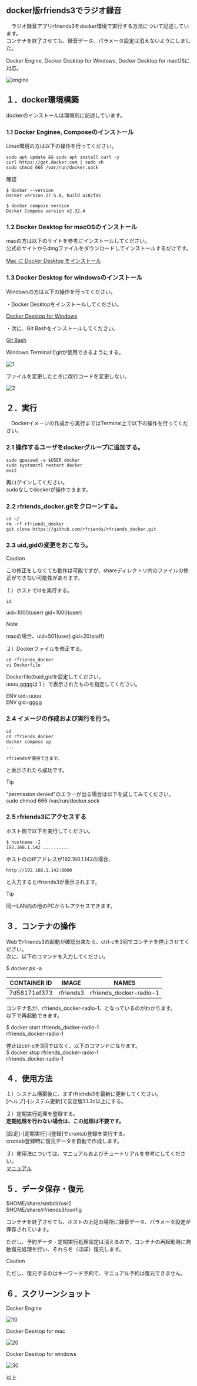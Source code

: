 ## docker版rfriends3でラジオ録音  
   
　ラジオ録音アプリrfriends3をdocker環境で実行する方法について記述しています。  
 コンテナを終了させても、録音データ、パラメータ設定は消えないようにしました。  
   
 Docker Engine, Docker Desktop for Windows, Docker Desktop for macOSに対応。  
  
![engine](https://github.com/user-attachments/assets/2d6ffc34-7771-438e-9057-0cf7ccb93a28)
  
## １．docker環境構築
  
dockerのインストールは環境別に記述しています。  
  
### 1.1 Docker Enginee, Composeのインストール  

Linux環境の方は以下の操作を行ってください。  
  
```
sudo apt update && sudo apt install curl -y  
curl https://get.docker.com | sudo sh  
sudo chmod 666 /var/run/docker.sock  
```  
確認  
```  
$ docker --version  
Docker version 27.5.0, build a187fa5  
  
$ docker compose version  
Docker Compose version v2.32.4
```  
  
### 1.2 Docker Desktop for macOSのインストール  
  
macの方は以下のサイトを参考にインストールしてください。  
公式のサイトからdmgファイルをダウンロードしてインストールするだけです。  
  
[Mac に Docker Desktop をインストール](https://docs.docker.jp/docker-for-mac/install.html)    
  
### 1.3 Docker Desktop for windowsのインストール  

Windowsの方は以下の操作を行ってください。  
  
・Docker Desktopをインストールしてください。  
  
[Docker Desktop for Windows](https://docs.docker.jp/docker-for-windows/install.html)  
  
・次に、Git Bashをインストールしてください。  
  
[Git Bash](https://gitforwindows.org/)  
  
Windows Terminalでgitが使用できるようにする。 
   
![1](https://github.com/user-attachments/assets/27e1b965-ccc8-4f60-957b-3c89b621a3cf)
  
ファイルを変更したときに改行コードを変更しない。  
  
![2](https://github.com/user-attachments/assets/570cc64c-a6e3-4e2f-88f5-8f194a7eefc0)  
   
## ２．実行  
  
　Dockerイメージの作成から実行まではTerminal上で以下の操作を行ってください。  
 
### 2.1 操作するユーザをdockerグループに追加する。  
  
```
sudo gpasswd -a $USER docker  
sudo systemctl restart docker  
exit  
```
  
再ログインしてください。  
sudoなしでdockerが操作できます。  
  
### 2.2 rfriends_docker.gitをクローンする。  
  
```
cd ~/
rm -rf rfriends_docker
git clone https://github.com/rfriends/rfriends_docker.git   
```
 
### 2.3 uid,gidの変更をおこなう。  
  
> [!CAUTION]  
> この修正をしなくても動作は可能ですが、shareディレクトリ内のファイルの修正ができない可能性があります。
>   
  
１）ホストでidを実行する。 
```
id  
```
uid=1000(user) gid=1000(user)  

> [!NOTE]  
> macの場合、uid=501(user) gid=20(staff)
>
  
２）Dockerファイルを修正する。  
  
```
cd rfriends_docker  
vi Dockerfile  
```
   
Dockerfileのuid,gidを設定してください。  
uuuu,ggggは１）で表示されたものを指定してください。  
  
ENV uid=uuuu  
ENV gid=gggg    
  
### 2.4 イメージの作成および実行を行う。  
  
```
cd  
cd rfriends_docker  
docker compose up  
...  
  
rfriendsが使用できます。  
```
  
と表示されたら成功です。  
  
> [!TIP]
> "permission denied"のエラーが出る場合は以下を試してみてください。   
> sudo chmod 666 /var/run/docker.sock  
  
### 2.5 rfriends3にアクセスする  
  
ホスト側で以下を実行してください。  
```
$ hostname -I
192.168.1.142 ..........  
```
  
ホストののIPアドレスが192.168.1.142の場合、
```
http://192.168.1.142:8000
```
と入力するとrfriends3が表示されます。
 
> [!TIP]   
> 同一LAN内の他のPCからもアクセスできます。  
    
## ３．コンテナの操作  
  
Webでrfriends3の起動が確認出来たら、ctrl-cを3回でコンテナを停止させてください。  
次に、以下のコマンドを入力してください。  
  
$ docker ps -a  
  

|CONTAINER ID   |IMAGE       |NAMES|  
|---|---|---|  
|7d58171ef373   |rfriends3   |rfriends_docker-radio-1 | 
  
コンテナ名が、rfriends_docker-radio-1、となっているのがわかります。  
以下で再起動できます。  
  
$ docker start rfriends_docker-radio-1  
rfriends_docker-radio-1  
  
停止はctrl-cを3回ではなく、以下のコマンドになります。  
$ docker stop rfriends_docker-radio-1  
rfriends_docker-radio-1  

## ４．使用方法
  
１）システム構築後に、まずrfriends3を最新に更新してください。  
[ヘルプ]-[システム更新]で安定版1.1.3c以上にする。 
 
２）定期実行処理を登録する。  
**定期処理を行わない場合は、この処理は不要です。**  
  
[設定]-[定期実行]-[登録]でcrontab登録を実行する。  
crontab登録時に復元データを自動で作成します。  
  
３）使用法については、マニュアルおよびチュートリアルを参考にしてください。  
[マニュアル](https://github.com/rfriends/rfriends/blob/gh-pages/manual/index.md)  
  
## ５．データ保存・復元  
  
$HOME/share/smbdir/usr2  
$HOME/share/rfriends3/config  
  
コンテナを終了させても、ホストの上記の場所に録音データ、パラメータ設定が保存されています。 
  
ただし、予約データ・定期実行処理設定は消えるので、コンテナの再起動時に自動復元処理を行い、それらを（ほぼ）復元します。

> [!CAUTION]  
> ただし、復元するのはキーワード予約で、マニュアル予約は復元できません。  
  
## ６．スクリーンショット  

  Docker Engine  
  
![10](https://github.com/user-attachments/assets/2be51085-b960-41e5-89ea-c29cc58ed233)

  Docker Desktop for mac  
  
![20](https://github.com/user-attachments/assets/ac099242-4684-4ebf-9a41-da3cd68d3c88)

  Docker Desktop for windows  
  
![30](https://github.com/user-attachments/assets/d91db14c-eb5b-40aa-be50-3f91fc6c02e8)


以上  
  
  
  
